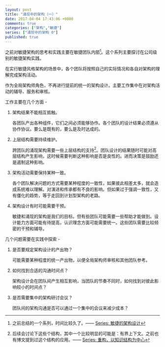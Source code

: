 ```yaml
---
layout: post
title: "涌现中的架构（一）"
date: 2017-04-04 17:43:06 +0800
comments: true
categories: ["架构","敏捷"]
series: ["涌现中的架构 0"]
published: true
---
```




之前对敏捷架构的思考和实践主要在敏捷团队内部[^1]。这个系列主要探讨在公司级别的敏捷架构实践。

<!--more-->

在实行敏捷风格架构的场景中，各个团队将按照自己的实际情况和各自对架构的理解完成架构活动。

作为全局架构师角色，不再进行提前的统一的架构设计。主要工作集中在对架构活动的辅导、服务和审核。 

工作主要在几个方面 - 

1. 架构结果不能相互抵触。

   各团队产出各种组件，它们之间必须能够协作。各个团队的设计结果必须遵从协作协议。要么是既有的，要么是及时达成的。

2. 上层结构需要持续维护。

   跨团队的涌现架构需要一些上层结构的支持[^2]。团队设计的结果随时可能对高层结构产生影响，这时候需要判断这种影响是否是良性的。进而决策是鼓励还是遏制这种影响。

3. 架构活动需要保持某种一致。

   各个团队解决问题的方式需要某种程度的一致性，如果彼此相差太多，就会造成系统难以理解。对演进和传承都有不良的影响。但如果过于强调一致性，又有僵化的趋势，等于走回到计划型架构的老路。

4. 架构设计有时可能需要干预。

   敏捷和涌现的架构是我们的目标。但有些团队可能需要一些帮助才能做到。设计能力方面可能有待提高，认识理念方面可能需要统一。这些团队需要比较频密的干预和辅导。

几个问题需要在实践中探索 -

1. 是否要规定架构设计的产出物？

   可能需要某种程度的统一产出物，以便全局架构师审核和其他团队参考。

2. 如何找到合适的沟通时间点？

   架构设计会在团队间产生相互影响，当团队的节奏不同时，如何找到对彼此影响较小的时间点？

3. 是否需要集中的架构研讨会议？

   团队间的架构沟通是否可以通过一个集中的会议来减少成本？


[^1]: 之前总结的一个系列，时间比较久了。—— [Series: 敏捷的架构设计](/filter/filter.html?filterName=series&filterValue=敏捷的架构设计&filterDes=Series%3A%20敏捷的架构设计)
[^2]: 后续会讨论下这些个结构，其中一个比较明显的可能是：有界上下文。之前也有博文提到过这个结构的应用。—— [Series: 重构，以知识结构为中心](/filter/filter.html?filterName=series&filterValue=重构，以知识结构为中心&filterDes=Series%3A%20重构，以知识结构为中心)

